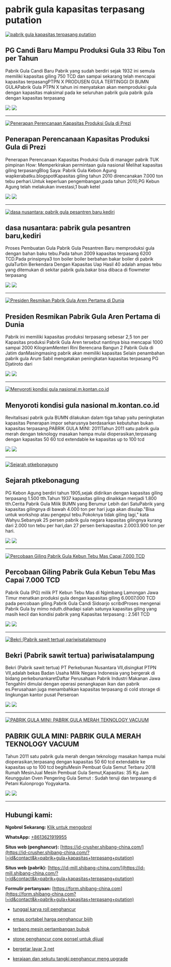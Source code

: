 # pabrik gula kapasitas terpasang putation

<a href="https://swt.shibang-china.com/?l=id&img&k=pabrik+gula+kapasitas+terpasang+putation" target="_blank">![pabrik gula kapasitas terpasang putation](http://static.shibang-china.com/all-800x300/1053.jpg)</a>

## PG Candi Baru Mampu Produksi Gula 33 Ribu Ton per Tahun
Pabrik Gula Candi Baru Pabrik yang sudah berdiri sejak 1932 ini semula memiliki kapasitas giling 750 TCD dan sampai sekarang telah mencapai kapasitas terpasangPTPN X PRODUSEN GULA TERTINGGI DI BUMN GULAPabrik Gula PTPN X tahun ini menyatakan akan memproduksi gula dengan kapasitas maksimal pada ke seluruhan pabrik gula pabrik gula dengan kapasitas terpasang


<a href="https://whatsapp.shibangsoft.com/WhatsApp.php" target="_blank" title="WhatsApp">![](http://static.shibang-china.com/icon/whatsapp.png)</a> <a href="https://swt.shibang-china.com/?l=id&icon&k=pabrik+gula+kapasitas+terpasang+putation" target="_blank">![](http://static.shibang-china.com/icon/chat-id.png)</a>

---

<a href="https://swt.shibang-china.com/?l=id&img&k=pabrik+gula+kapasitas+terpasang+putation" target="_blank">![Penerapan Perencanaan Kapasitas Produksi Gula di Prezi](http://static.shibang-china.com/all-800x300/1027.jpg)</a>

## Penerapan Perencanaan Kapasitas Produksi Gula di Prezi
Penerapan Perencanaan Kapasitas Produksi Gula di manager pabrik TUK pimpinan How: Memperkirakan permintaan gula nasional Melihat kapasitas giling terpasangBlog Saya: Pabrik Gula Kebon Agung wapkerabatku.blogspotKapasitas giling tahun 2010 direncanakan 7.000 ton tebu perhari.Untuk keperluan pengembangan,pada tahun 2010,PG Kebun Agung telah melakukan investasi,1 buah ketel


<a href="https://whatsapp.shibangsoft.com/WhatsApp.php" target="_blank" title="WhatsApp">![](http://static.shibang-china.com/icon/whatsapp.png)</a> <a href="https://swt.shibang-china.com/?l=id&icon&k=pabrik+gula+kapasitas+terpasang+putation" target="_blank">![](http://static.shibang-china.com/icon/chat-id.png)</a>

---

<a href="https://swt.shibang-china.com/?l=id&img&k=pabrik+gula+kapasitas+terpasang+putation" target="_blank">![dasa nusantara: pabrik gula pesantren baru,kediri](http://static.shibang-china.com/all-800x300/264.jpg)</a>

## dasa nusantara: pabrik gula pesantren baru,kediri
Proses Pembuatan Gula Pabrik Gula Pesantren Baru memproduksi gula dengan bahan baku tebu.Pada tahun 2009 kapasitas terpasang 6200 TCD.Pada prinsipnya3 ton boiler boiler berbahan bakar boiler di pabrik gulaTurbin Berkendara Dengan Kapasitas Uap Hasil 40 adalah ampas tebu yang ditemukan di sekitar pabrik gula.bakar bisa dibaca di flowmeter terpasang


<a href="https://whatsapp.shibangsoft.com/WhatsApp.php" target="_blank" title="WhatsApp">![](http://static.shibang-china.com/icon/whatsapp.png)</a> <a href="https://swt.shibang-china.com/?l=id&icon&k=pabrik+gula+kapasitas+terpasang+putation" target="_blank">![](http://static.shibang-china.com/icon/chat-id.png)</a>

---

<a href="https://swt.shibang-china.com/?l=id&img&k=pabrik+gula+kapasitas+terpasang+putation" target="_blank">![Presiden Resmikan Pabrik Gula Aren Pertama di Dunia](http://static.shibang-china.com/all-800x300/1109.jpg)</a>

## Presiden Resmikan Pabrik Gula Aren Pertama di Dunia
Pabrik ini memiliki kapasitas produksi terpasang sebesar 2,5 ton per Kapasitas produksi Pabrik Gula Aren tersebut nantinya bisa mencapai 1000 sampai 2000 KilogramMenteri Rini Berencana Bangun 2 Pabrik Gula di Jatim danMasingmasing pabrik akan memiliki kapasitas Selain penambahan pabrik gula Arum Sabil mengatakan peningkatan kapasitas terpasang PG Djatiroto dari


<a href="https://whatsapp.shibangsoft.com/WhatsApp.php" target="_blank" title="WhatsApp">![](http://static.shibang-china.com/icon/whatsapp.png)</a> <a href="https://swt.shibang-china.com/?l=id&icon&k=pabrik+gula+kapasitas+terpasang+putation" target="_blank">![](http://static.shibang-china.com/icon/chat-id.png)</a>

---

<a href="https://swt.shibang-china.com/?l=id&img&k=pabrik+gula+kapasitas+terpasang+putation" target="_blank">![Menyoroti kondisi gula nasional m.kontan.co.id](http://static.shibang-china.com/all-800x300/580.jpg)</a>

## Menyoroti kondisi gula nasional m.kontan.co.id
Revitalisasi pabrik gula BUMN dilakukan dalam tiga tahap yaitu peningkatan kapasitas Penerapan impor seharusnya berdasarkan kebutuhan bukan kapasitas terpasang.PABRIK GULA MINI: 2011Tahun 2011 satu pabrik gula merah dengan teknology masakan hampa mulai dioperasikan,terpasang dengan kapasitas 50 60 tcd extendable ke kapasitas up to 100 tcd


<a href="https://whatsapp.shibangsoft.com/WhatsApp.php" target="_blank" title="WhatsApp">![](http://static.shibang-china.com/icon/whatsapp.png)</a> <a href="https://swt.shibang-china.com/?l=id&icon&k=pabrik+gula+kapasitas+terpasang+putation" target="_blank">![](http://static.shibang-china.com/icon/chat-id.png)</a>

---

<a href="https://swt.shibang-china.com/?l=id&img&k=pabrik+gula+kapasitas+terpasang+putation" target="_blank">![Sejarah ptkebonagung](http://static.shibang-china.com/all-800x300/846.jpg)</a>

## Sejarah ptkebonagung
PG Kebon Agung berdiri tahun 1905,sejak didirikan dengan kapasitas giling terpasang 1.500 tth.Tahun 1937 kapasitas giling dinaikkan menjadi 1.800 tth.Cerita Pabrik Gula Milik BUMN yang Berumur Lebih dari SatuPabrik yang kapasitas gilingnya di bawah 4.000 ton per hari juga akan disulap."Bisa untuk workshop atau pengepul tebu.Pokoknya tidak giling lagi," kata Wahyu.Sebanyak 25 persen pabrik gula negara kapasitas gilingnya kurang dari 2.000 ton tebu per hari,dan 27 persen berkapasitas 2.0003.900 ton per hari.


<a href="https://whatsapp.shibangsoft.com/WhatsApp.php" target="_blank" title="WhatsApp">![](http://static.shibang-china.com/icon/whatsapp.png)</a> <a href="https://swt.shibang-china.com/?l=id&icon&k=pabrik+gula+kapasitas+terpasang+putation" target="_blank">![](http://static.shibang-china.com/icon/chat-id.png)</a>

---

<a href="https://swt.shibang-china.com/?l=id&img&k=pabrik+gula+kapasitas+terpasang+putation" target="_blank">![Percobaan Giling Pabrik Gula Kebun Tebu Mas Capai 7.000 TCD](http://static.shibang-china.com/all-800x300/855.jpg)</a>

## Percobaan Giling Pabrik Gula Kebun Tebu Mas Capai 7.000 TCD
Pabrik Gula (PG) milik PT Kebun Tebu Mas di Ngimbang Lamongan Jawa Timur menatkan produksi gula dengan kapasitas giling 6.0007.000 TCD pada percobaan giling.Pabrik Gula Candi Sidoarjo scribdProses mengenai Pabrik Gula by mimo nduth.dihadapi salah satunya kapasitas giling yang masih kecil dan kondisi pabrik yang Kapasitas terpasang : 2.561 TCD


<a href="https://whatsapp.shibangsoft.com/WhatsApp.php" target="_blank" title="WhatsApp">![](http://static.shibang-china.com/icon/whatsapp.png)</a> <a href="https://swt.shibang-china.com/?l=id&icon&k=pabrik+gula+kapasitas+terpasang+putation" target="_blank">![](http://static.shibang-china.com/icon/chat-id.png)</a>

---

<a href="https://swt.shibang-china.com/?l=id&img&k=pabrik+gula+kapasitas+terpasang+putation" target="_blank">![Bekri (Pabrik sawit tertua) pariwisatalampung](http://static.shibang-china.com/all-800x300/990.jpg)</a>

## Bekri (Pabrik sawit tertua) pariwisatalampung
Bekri (Pabrik sawit tertua) PT Perkebunan Nusantara VII,disingkat PTPN VII,adalah bekas Badan Usaha Milik Negara Indonesia yang bergerak di bidang perkebunankaretDaftar Perusahaan Pabrik Industri Makanan Jawa TengahIni dimulai dengan operasi penangkapan ikan dan pabrik es.Perusahaan juga menambahkan kapasitas terpasang di cold storage di lingkungan kantor pusat Perseroan


<a href="https://whatsapp.shibangsoft.com/WhatsApp.php" target="_blank" title="WhatsApp">![](http://static.shibang-china.com/icon/whatsapp.png)</a> <a href="https://swt.shibang-china.com/?l=id&icon&k=pabrik+gula+kapasitas+terpasang+putation" target="_blank">![](http://static.shibang-china.com/icon/chat-id.png)</a>

---

<a href="https://swt.shibang-china.com/?l=id&img&k=pabrik+gula+kapasitas+terpasang+putation" target="_blank">![PABRIK GULA MINI: PABRIK GULA MERAH TEKNOLOGY VACUUM](http://static.shibang-china.com/all-800x300/94.jpg)</a>

## PABRIK GULA MINI: PABRIK GULA MERAH TEKNOLOGY VACUUM
Tahun 2011 satu pabrik gula merah dengan teknology masakan hampa mulai dioperasikan,terpasang dengan kapasitas 50 60 tcd extendable ke kapasitas up to 100 tcd begituMesin Pembuat Gula Semut Terbaru 2018 Rumah MesinJual Mesin Pembuat Gula Semut,Kapasitas: 35 Kg Jam Keunggulan Oven Pengering Gula Semut : Sudah teruji dan terpasang di Petani Kulonprogo Yogyakarta.


<a href="https://whatsapp.shibangsoft.com/WhatsApp.php" target="_blank" title="WhatsApp">![](http://static.shibang-china.com/icon/whatsapp.png)</a> <a href="https://swt.shibang-china.com/?l=id&icon&k=pabrik+gula+kapasitas+terpasang+putation" target="_blank">![](http://static.shibang-china.com/icon/chat-id.png)</a>

---
## Hubungi kami:

**Ngobrol Sekarang:** [Klik untuk mengobrol](https://swt.shibang-china.com?l=id&contact&k=pabrik+gula+kapasitas+terpasang+putation)

**WhatsApp:**  [+8613621919955](https://whatsapp.shibangsoft.com/WhatsApp.php)

**Situs web (penghancur):** [https://id-crusher.shibang-china.com/](https://id-crusher.shibang-china.com/?l=id&contact&k=pabrik+gula+kapasitas+terpasang+putation)

**Situs web (pabrik):** [https://id-mill.shibang-china.com/](https://id-mill.shibang-china.com/?l=id&contact&k=pabrik+gula+kapasitas+terpasang+putation)

**Formulir pertanyaan:** [https://form.shibang-china.com](https://form.shibang-china.com?l=id&contact&k=pabrik+gula+kapasitas+terpasang+putation)

* [tunggal karya roll penghancur](../34/tunggal%20karya%20roll%20penghancur.md)

* [emas portabel harga penghancur bijih](../35/emas%20portabel%20harga%20penghancur%20bijih.md)

* [terbang mesin pertambangan bubuk](../38/terbang%20mesin%20pertambangan%20bubuk.md)

* [stone penghancur cone ponsel untuk dijual](../40/stone%20penghancur%20cone%20ponsel%20untuk%20dijual.md)

* [bergetar layar 3 net](../34/bergetar%20layar%203%20net.md)

* [kerajaan dan sekutu tangki penghancur meng upgrade](../39/kerajaan%20dan%20sekutu%20tangki%20penghancur%20meng%20upgrade.md)